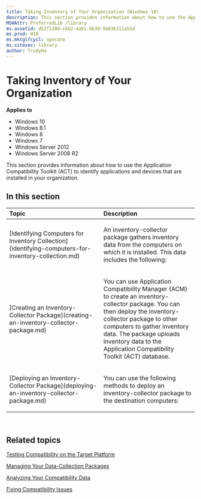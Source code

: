 ```yaml
---
title: Taking Inventory of Your Organization (Windows 10)
description: This section provides information about how to use the Application Compatibility Toolkit (ACT) to identify applications and devices that are installed in your organization.
MSHAttr: PreferredLib /library
ms.assetid: d52f138d-c6b2-4ab1-bb38-5b036311a51d
ms.prod: W10
ms.mktglfcycl: operate
ms.sitesec: library
author: TrudyHa
---
```


# Taking Inventory of Your Organization


**Applies to**

-   Windows 10
-   Windows 8.1
-   Windows 8
-   Windows 7
-   Windows Server 2012
-   Windows Server 2008 R2

This section provides information about how to use the Application Compatibility Toolkit (ACT) to identify applications and devices that are installed in your organization.

## In this section


<table>
<colgroup>
<col width="50%" />
<col width="50%" />
</colgroup>
<thead>
<tr class="header">
<th align="left">Topic</th>
<th align="left">Description</th>
</tr>
</thead>
<tbody>
<tr class="odd">
<td align="left"><p>[Identifying Computers for Inventory Collection](identifying-computers-for-inventory-collection.md)</p></td>
<td align="left"><p>An inventory-collector package gathers inventory data from the computers on which it is installed. This data includes the following:</p></td>
</tr>
<tr class="even">
<td align="left"><p>[Creating an Inventory-Collector Package](creating-an-inventory-collector-package.md)</p></td>
<td align="left"><p>You can use Application Compatibility Manager (ACM) to create an inventory-collector package. You can then deploy the inventory-collector package to other computers to gather inventory data. The package uploads inventory data to the Application Compatibility Toolkit (ACT) database.</p></td>
</tr>
<tr class="odd">
<td align="left"><p>[Deploying an Inventory-Collector Package](deploying-an-inventory-collector-package.md)</p></td>
<td align="left"><p>You can use the following methods to deploy an inventory-collector package to the destination computers:</p></td>
</tr>
</tbody>
</table>

 

## Related topics


[Testing Compatibility on the Target Platform](testing-compatibility-on-the-target-platform.md)

[Managing Your Data-Collection Packages](managing-your-data-collection-packages.md)

[Analyzing Your Compatibility Data](analyzing-your-compatibility-data.md)

[Fixing Compatibility Issues](fixing-compatibility-issues.md)

 

 





